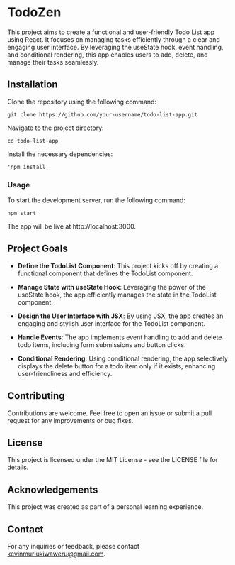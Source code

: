 # TodoZen

This project aims to create a functional and user-friendly Todo List app using React. It focuses on managing tasks efficiently through a clear and engaging user interface. By leveraging the useState hook, event handling, and conditional rendering, this app enables users to add, delete, and manage their tasks seamlessly.

## Installation
Clone the repository using the following command:

```bash:
git clone https://github.com/your-username/todo-list-app.git
```

Navigate to the project directory:

```bash:
cd todo-list-app
```

Install the necessary dependencies:
```sql:
'npm install'
```
### Usage
To start the development server, run the following command:

```sql:
npm start
```
The app will be live at http://localhost:3000.

## Project Goals
- **Define the TodoList Component**: This project kicks off by creating a functional component that defines the TodoList component.

- **Manage State with useState Hook**: Leveraging the power of the useState hook, the app efficiently manages the state in the TodoList component.

- **Design the User Interface with JSX**: By using JSX, the app creates an engaging and stylish user interface for the TodoList component.

- **Handle Events**: The app implements event handling to add and delete todo items, including form submissions and button clicks.

- **Conditional Rendering**: Using conditional rendering, the app selectively displays the delete button for a todo item only if it exists, enhancing user-friendliness and efficiency.

## Contributing
Contributions are welcome. Feel free to open an issue or submit a pull request for any improvements or bug fixes.

## License
This project is licensed under the MIT License - see the LICENSE file for details.

## Acknowledgements
This project was created as part of a personal learning experience.

## Contact
For any inquiries or feedback, please contact kevinmuriukiwaweru@gmail.com.